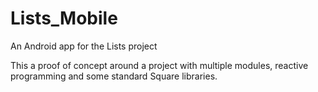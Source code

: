 # Lists_Mobile
An Android app for the Lists project

This a proof of concept around a project with multiple modules, reactive programming and some standard Square libraries.
